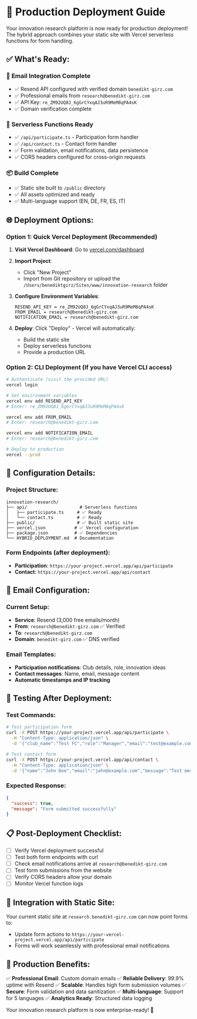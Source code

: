 # 🚀 Production Deployment Guide

Your innovation research platform is now ready for production deployment! The hybrid approach combines your static site with Vercel serverless functions for form handling.

## ✅ What's Ready:

### 📧 **Email Integration Complete**
- ✅ Resend API configured with verified domain `benedikt-girz.com`
- ✅ Professional emails from `research@benedikt-girz.com`
- ✅ API Key: `re_ZM92UQ8J_6gGrCYxqAJ3uR9MeM8qPA4sK`
- ✅ Domain verification complete

### 🔧 **Serverless Functions Ready**
- ✅ `/api/participate.ts` - Participation form handler
- ✅ `/api/contact.ts` - Contact form handler
- ✅ Form validation, email notifications, data persistence
- ✅ CORS headers configured for cross-origin requests

### 📦 **Build Complete**
- ✅ Static site built to `/public` directory
- ✅ All assets optimized and ready
- ✅ Multi-language support (EN, DE, FR, ES, IT)

## 🌐 Deployment Options:

### Option 1: Quick Vercel Deployment (Recommended)

1. **Visit Vercel Dashboard**: Go to [vercel.com/dashboard](https://vercel.com/dashboard)

2. **Import Project**:
   - Click "New Project"
   - Import from Git repository or upload the `/Users/benediktgirz/Sites/www/innovation-research` folder

3. **Configure Environment Variables**:
   ```
   RESEND_API_KEY = re_ZM92UQ8J_6gGrCYxqAJ3uR9MeM8qPA4sK
   FROM_EMAIL = research@benedikt-girz.com
   NOTIFICATION_EMAIL = research@benedikt-girz.com
   ```

4. **Deploy**: Click "Deploy" - Vercel will automatically:
   - Build the static site
   - Deploy serverless functions
   - Provide a production URL

### Option 2: CLI Deployment (If you have Vercel CLI access)

```bash
# Authenticate (visit the provided URL)
vercel login

# Set environment variables
vercel env add RESEND_API_KEY
# Enter: re_ZM92UQ8J_6gGrCYxqAJ3uR9MeM8qPA4sK

vercel env add FROM_EMAIL
# Enter: research@benedikt-girz.com

vercel env add NOTIFICATION_EMAIL
# Enter: research@benedikt-girz.com

# Deploy to production
vercel --prod
```

## 🔧 Configuration Details:

### Project Structure:
```
innovation-research/
├── api/                    # Serverless functions
│   ├── participate.ts     # ✅ Ready
│   └── contact.ts         # ✅ Ready
├── public/                # ✅ Built static site
├── vercel.json           # ✅ Vercel configuration
├── package.json          # ✅ Dependencies
└── HYBRID_DEPLOYMENT.md  # Documentation
```

### Form Endpoints (after deployment):
- **Participation**: `https://your-project.vercel.app/api/participate`
- **Contact**: `https://your-project.vercel.app/api/contact`

## 📧 Email Configuration:

### Current Setup:
- **Service**: Resend (3,000 free emails/month)
- **From**: `research@benedikt-girz.com` ✅ Verified
- **To**: `research@benedikt-girz.com`
- **Domain**: `benedikt-girz.com` ✅ DNS verified

### Email Templates:
- **Participation notifications**: Club details, role, innovation ideas
- **Contact messages**: Name, email, message content
- **Automatic timestamps and IP tracking**

## 🧪 Testing After Deployment:

### Test Commands:
```bash
# Test participation form
curl -X POST https://your-project.vercel.app/api/participate \
  -H "Content-Type: application/json" \
  -d '{"club_name":"Test FC","role":"Manager","email":"test@example.com","innovation":"AI analysis","language":"en"}'

# Test contact form
curl -X POST https://your-project.vercel.app/api/contact \
  -H "Content-Type: application/json" \
  -d '{"name":"John Doe","email":"john@example.com","message":"Test message","language":"en"}'
```

### Expected Response:
```json
{
  "success": true,
  "message": "Form submitted successfully"
}
```

## 📋 Post-Deployment Checklist:

- [ ] Verify Vercel deployment successful
- [ ] Test both form endpoints with curl
- [ ] Check email notifications arrive at `research@benedikt-girz.com`
- [ ] Test form submissions from the website
- [ ] Verify CORS headers allow your domain
- [ ] Monitor Vercel function logs

## 🔗 Integration with Static Site:

Your current static site at `research.benedikt-girz.com` can now point forms to:
- Update form actions to `https://your-vercel-project.vercel.app/api/participate`
- Forms will work seamlessly with professional email notifications

## 🎯 Production Benefits:

✅ **Professional Email**: Custom domain emails
✅ **Reliable Delivery**: 99.9% uptime with Resend
✅ **Scalable**: Handles high form submission volumes
✅ **Secure**: Form validation and data sanitization
✅ **Multi-language**: Support for 5 languages
✅ **Analytics Ready**: Structured data logging

Your innovation research platform is now enterprise-ready! 🚀